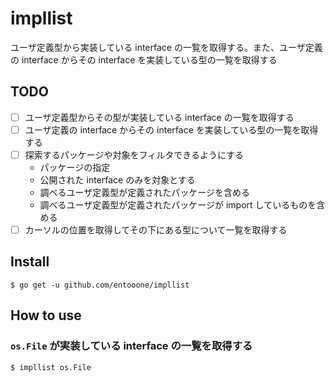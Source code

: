 # impllist

ユーザ定義型から実装している interface の一覧を取得する。また、ユーザ定義の interface からその interface を実装している型の一覧を取得する

## TODO

- [ ] ユーザ定義型からその型が実装している interface の一覧を取得する
- [ ] ユーザ定義の interface からその interface を実装している型の一覧を取得する
- [ ] 探索するパッケージや対象をフィルタできるようにする
    - パッケージの指定
    - 公開された interface のみを対象とする
    - 調べるユーザ定義型が定義されたパッケージを含める
    - 調べるユーザ定義型が定義されたパッケージが import しているものを含める
- [ ] カーソルの位置を取得してその下にある型について一覧を取得する

## Install

```
$ go get -u github.com/entooone/impllist
```

## How to use

### `os.File` が実装している interface の一覧を取得する

```
$ impllist os.File
```